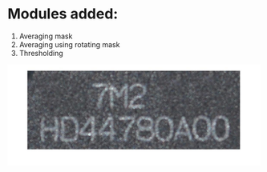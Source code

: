 # Modules added:
1. Averaging mask
2. Averaging using rotating mask
3. Thresholding 

![Original Image](original.jpg "original image")
